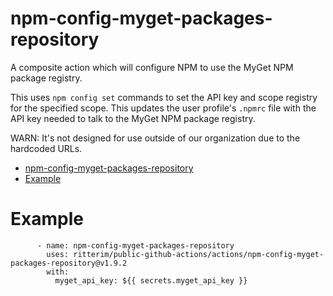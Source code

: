 # npm-config-myget-packages-repository

A composite action which will configure NPM to use the MyGet NPM package registry.

This uses `npm config set` commands to set the API key and scope registry for the specified scope.  This updates the user profile's `.npmrc` file with the API key needed to talk to the MyGet NPM package registry.

WARN: It's not designed for use outside of our organization due to the hardcoded URLs.

- [npm-config-myget-packages-repository](#npm-config-myget-packages-repository)
- [Example](#example)

# Example

```
      - name: npm-config-myget-packages-repository
        uses: ritterim/public-github-actions/actions/npm-config-myget-packages-repository@v1.9.2
        with:
          myget_api_key: ${{ secrets.myget_api_key }}
```
